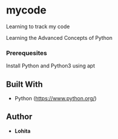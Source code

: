 # mycode
Learning to track my code

Learning the Advanced Concepts of Python

### Prerequesites
Install Python and Python3 using apt

## Built With
* Python (https://www.python.org/)

## Author
* **Lohita** 
